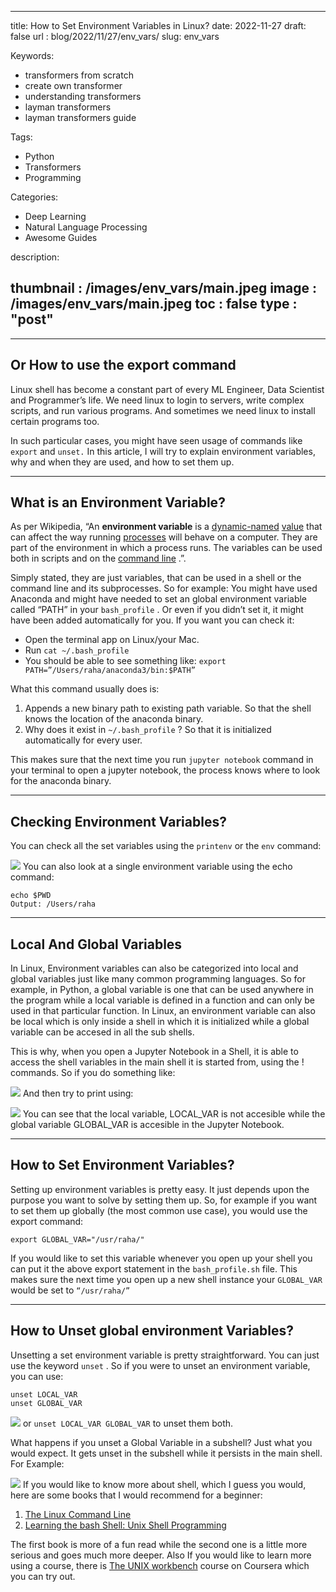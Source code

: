 
---
title:  How to Set Environment Variables in Linux?
date:  2022-11-27
draft: false
url : blog/2022/11/27/env_vars/
slug: env_vars

Keywords:
- transformers from scratch
- create own transformer
- understanding transformers
- layman transformers
- layman transformers guide

Tags:
- Python
- Transformers
- Programming

Categories:
- Deep Learning
- Natural Language Processing
- Awesome Guides

description:

thumbnail : /images/env_vars/main.jpeg
image : /images/env_vars/main.jpeg
toc : false
type : "post"
---


---

## Or How to use the export command

Linux shell has become a constant part of every ML Engineer, Data Scientist and Programmer’s life\. We need linux to login to servers, write complex scripts, and run various programs\. And sometimes we need linux to install certain programs too\.

In such particular cases, you might have seen usage of commands like `export` and `unset.` In this article, I will try to explain environment variables, why and when they are used, and how to set them up\.

---

## What is an Environment Variable?

As per Wikipedia, “An **environment variable** is a [dynamic\-named](https://en.wikipedia.org/wiki/Name_resolution_(programming_languages)) [value](https://en.wikipedia.org/wiki/Value_(computer_science)) that can affect the way running [processes](https://en.wikipedia.org/wiki/Process_(computing)) will behave on a computer\. They are part of the environment in which a process runs\. The variables can be used both in scripts and on the [command line](https://en.wikipedia.org/wiki/Command_line) \.”\.

Simply stated, they are just variables, that can be used in a shell or the command line and its subprocesses\. So for example: You might have used Anaconda and might have needed to set an global environment variable called “PATH” in your `bash_profile` \. Or even if you didn’t set it, it might have been added automatically for you\. If you want you can check it:
- Open the terminal app on Linux/your Mac\.
- Run `cat ~/.bash_profile`
- You should be able to see something like: `export PATH=”/Users/raha/anaconda3/bin:$PATH”`


What this command usually does is:
1. Appends a new binary path to existing path variable\. So that the shell knows the location of the anaconda binary\.
2. Why does it exist in `~/.bash_profile` ? So that it is initialized automatically for every user\.


This makes sure that the next time you run `jupyter notebook` command in your terminal to open a jupyter notebook, the process knows where to look for the anaconda binary\.

---

## Checking Environment Variables?

You can check all the set variables using the `printenv` or the `env` command:


![](/images/env_vars/1*P5jm3DtX16Q0E155jgWX6A.png "")
You can also look at a single environment variable using the echo command:
```
echo $PWD
Output: /Users/raha
```

---

## Local And Global Variables

In Linux, Environment variables can also be categorized into local and global variables just like many common programming languages\. So for example, in Python, a global variable is one that can be used anywhere in the program while a local variable is defined in a function and can only be used in that particular function\. In Linux, an environment variable can also be local which is only inside a shell in which it is initialized while a global variable can be accesed in all the sub shells\.

This is why, when you open a Jupyter Notebook in a Shell, it is able to access the shell variables in the main shell it is started from, using the \! commands\. So if you do something like:


![](/images/env_vars/1*-19L8Qs25xZOoocZCLRkWg.png "")
And then try to print using:


![](/images/env_vars/1*0h35VchWglR9WIJPc1qbgA.png "")
You can see that the local variable, LOCAL\_VAR is not accesible while the global variable GLOBAL\_VAR is accesible in the Jupyter Notebook\.

---

## How to Set Environment Variables?

Setting up environment variables is pretty easy\. It just depends upon the purpose you want to solve by setting them up\. So, for example if you want to set them up globally \(the most common use case\), you would use the export command:
```
export GLOBAL_VAR="/usr/raha/"
```

If you would like to set this variable whenever you open up your shell you can put it the above export statement in the `bash_profile.sh` file\. This makes sure the next time you open up a new shell instance your `GLOBAL_VAR` would be set to `“/usr/raha/”`

---

## How to Unset global environment Variables?

Unsetting a set environment variable is pretty straightforward\. You can just use the keyword `unset` \. So if you were to unset an environment variable, you can use:
```
unset LOCAL_VAR
unset GLOBAL_VAR
```


![](/images/env_vars/1*4hZ3jTes55J5OCfaN8LL2Q.png "")
or `unset LOCAL_VAR GLOBAL_VAR` to unset them both\.

What happens if you unset a Global Variable in a subshell? Just what you would expect\. It gets unset in the subshell while it persists in the main shell\. For Example:


![](/images/env_vars/1*0FFEKtaLKdbY2TDtuZj3vQ.png "")
If you would like to know more about shell, which I guess you would, here are some books that I would recommend for a beginner:
1. [The Linux Command Line](https://amzn.to/39LYy1R)
2. [Learning the bash Shell: Unix Shell Programming](https://amzn.to/3kTbwND)


The first book is more of a fun read while the second one is a little more serious and goes much more deeper\. Also If you would like to learn more using a course, there is [The UNIX workbench](https://coursera.pxf.io/kj1N30) course on Coursera which you can try out\.



